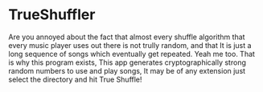 # TrueShuffler
Are you annoyed about the fact that almost every shuffle algorithm that every music player uses out there is not trully random, and that It is just a long sequence of songs which eventually get repeated.
Yeah me too.
That is why this program exists, This app generates cryptographically strong random numbers to use and play songs, It may be of any extension just select the directory and hit True Shuffle!

